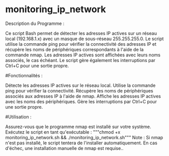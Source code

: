 # monitoring_ip_network
 Description du Programme :

Ce script Bash permet de détecter les adresses IP actives sur un réseau local (192.168.1.x) avec un masque de sous-réseau 255.255.255.0. Le script utilise la commande ping pour vérifier la connectivité des adresses IP et récupère les noms de périphériques correspondants à l'aide de la commande nmap. Les adresses IP actives sont affichées avec leurs noms associés, le cas échéant. Le script gère également les interruptions par Ctrl+C pour une sortie propre.

#Fonctionnalités :

Détecte les adresses IP actives sur le réseau local.
Utilise la commande ping pour vérifier la connectivité.
Récupère les noms de périphériques associés aux adresses IP à l'aide de nmap.
Affiche les adresses IP actives avec les noms des périphériques.
Gère les interruptions par Ctrl+C pour une sortie propre.

#Utilisation :

Assurez-vous que le programme nmap est installé sur votre système.
Exécutez le script en tant qu'exécutable : """chmod +x monitoring_ip_network.sh && ./monitoring_ip_network.sh"""
Note : Si nmap n'est pas installé, le script tentera de l'installer automatiquement. En cas d'échec, une installation manuelle de nmap est requise..
